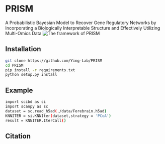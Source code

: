 # PRISM
A Probabilistic Bayesian Model to Recover Gene Regulatory Networks by Incorporating a Biologically Interpretable Structure and Effectively Utilizing Multi-Omics Data
![The framework of PRISM](https://github.com/Ying-Lab/PRISM/Figure1.jpg)

Installation
-----

```bash
git clone https://github.com/Ying-Lab/PRISM
cd PRISM
pip install -r requirements.txt 
python setup.py install

```

Example
-----
```bash
import scibd as si
import scanpy as sc
dataset = sc.read_h5ad(./data/Forebrain.h5ad)
KNNITER = si.KNNIter(dataset,strategy = 'PCoA')
result = KNNITER.IterCall()

```


Citation
-----
